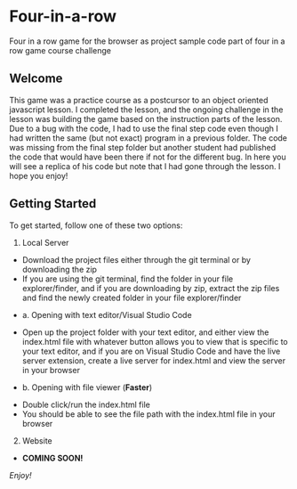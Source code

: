 # Four-in-a-row
Four in a row game for the browser as project sample code part of four in a row game course challenge

## Welcome
This game was a practice course as a postcursor to an object oriented javascript lesson. I completed the lesson, and the 
ongoing challenge in the lesson was building the game based on the instruction parts of the lesson. Due to a bug with the code,
I had to use the final step code even though I had written the same (but not exact) program in a previous folder. The code was
missing from the final step folder but another student had published the code that would have been there if not for the different bug.
In here you will see a replica of his code but note that I had gone through the lesson. I hope you enjoy!

## Getting Started
To get started, follow one of these two options:
1. Local Server
* Download the project files either through the git terminal or by downloading the zip
* If you are using the git terminal, find the folder in your file explorer/finder, and if you are downloading
by zip, extract the zip files and find the newly created folder in your file explorer/finder
- a. Opening with text editor/Visual Studio Code
* Open up the project folder with your text editor, and either view the index.html file with whatever button allows you to view
that is specific to your text editor, and if you are on Visual Studio Code and have the live server extension, create a live server for
index.html and view the server in your browser
- b. Opening with file viewer (**Faster**)
* Double click/run the index.html file
* You should be able to see the file path with the index.html file in your browser
2. Website
* **COMING SOON!**


*Enjoy!*
